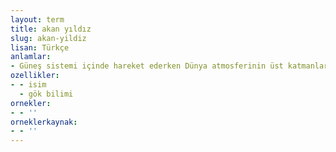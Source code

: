 ```yaml
---
layout: term
title: akan yıldız
slug: akan-yildiz
lisan: Türkçe
anlamlar:
- Güneş sistemi içinde hareket ederken Dünya atmosferinin üst katmanlarına girip sürtünme sonucu ateş külçesi durumuna dönüşen küçük nesne; ağma, şahap
ozellikler:
- - isim
  - gök bilimi
ornekler:
- - ''
orneklerkaynak:
- - ''
---
```

